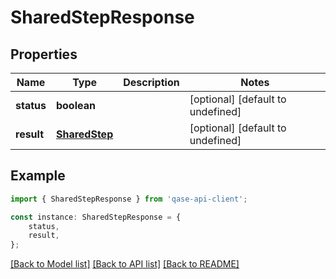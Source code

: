 # SharedStepResponse


## Properties

Name | Type | Description | Notes
------------ | ------------- | ------------- | -------------
**status** | **boolean** |  | [optional] [default to undefined]
**result** | [**SharedStep**](SharedStep.md) |  | [optional] [default to undefined]

## Example

```typescript
import { SharedStepResponse } from 'qase-api-client';

const instance: SharedStepResponse = {
    status,
    result,
};
```

[[Back to Model list]](../README.md#documentation-for-models) [[Back to API list]](../README.md#documentation-for-api-endpoints) [[Back to README]](../README.md)

